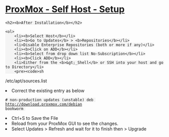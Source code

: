 <!DOCTYPE html>
<html lang="en">
<head>
    <meta charset="UTF-8">
    <meta name="viewport" content="width=device-width, initial-scale=1.0">
    <title>ProxMox - Self Host - Setup</title>
    <style>
        code {
            background-color: #f4f4f4;
            padding: 2px 4px;
            border-radius: 4px;
            font-family: monospace;
        }
    </style>
</head>
<body>
    <h1><u><b>ProxMox - Self Host - Setup</b></u></h1>
    
    <h2><b>After Installation</b></h2>
    
    <ol>
        <li><b>Select Host</b></li>
        <li><b>Go to Updates</b> > <b>Repositories</b></li>
        <li>Disable Enterprise Repositories (both or more if any)</li>
        <li><b>Click on ADD</b></li>
        <li><b>Select from drop down list No-Subscription</b></li>
        <li><b>Click ADD</b></li>
        <li>Either from the <b>&gt;_Shell</b> or SSH into your host and go to Directory</li>
        <pre><code>sh
/etc/apt/sources.list
        </code></pre>
        <li>Correct the existing entry as below</li>
        <pre><code># non-production updates (unstable)
deb http://download.proxmox.com/debian bookworm
        </code></pre>
        <li>Ctrl+S to Save the File</li>
        <li>Reload from your ProxMox GUI to see the changes.</li>
        <li>Select Updates > Refresh and wait for it to finish then > Upgrade</li>
    </ol>
</body>
</html>